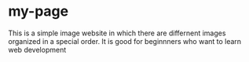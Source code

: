 # my-page
This is a simple image website in which there are differnent images organized in a special order. It is good for beginnners who want to learn web development
